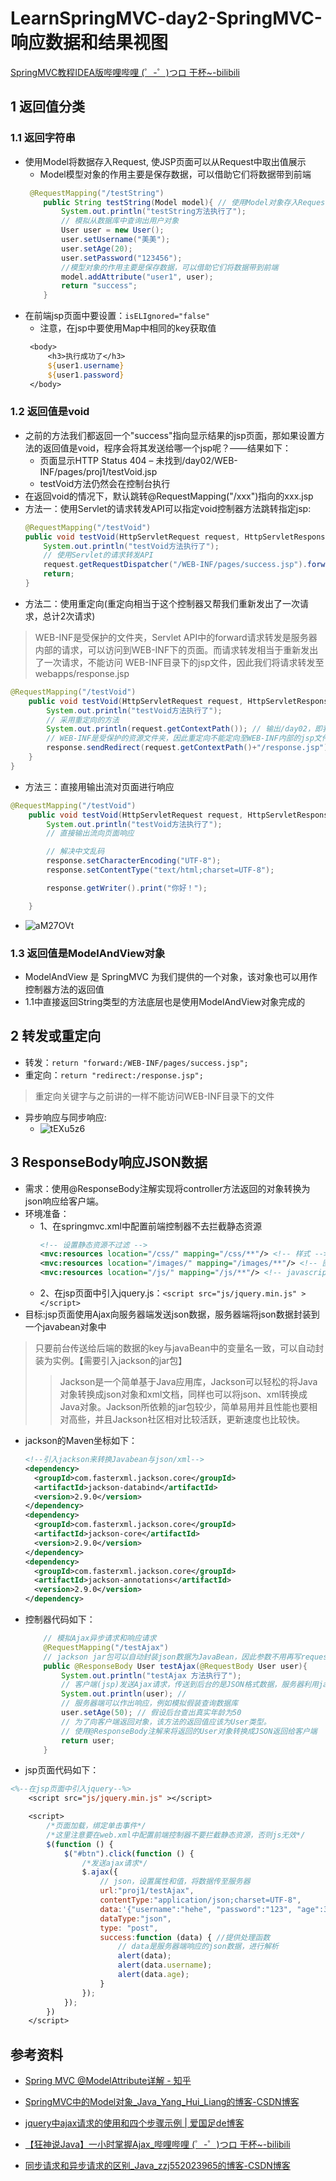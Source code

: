 # LearnSpringMVC-day2-SpringMVC-响应数据和结果视图
[SpringMVC教程IDEA版哔哩哔哩 (゜-゜)つロ 干杯~-bilibili](https://www.bilibili.com/video/BV1Sb411s7qa?from=search&seid=12129021327363557187)

## 1 返回值分类
### 1.1 返回字符串
- 使用Model将数据存入Request, 使JSP页面可以从Request中取出值展示
    - Model模型对象的作用主要是保存数据，可以借助它们将数据带到前端
    ```java
     @RequestMapping("/testString")
        public String testString(Model model){ // 使用Model对象存入Request, 使JSP页面可以从Request中取出值展示
            System.out.println("testString方法执行了");
            // 模拟从数据库中查询出用户对象
            User user = new User();
            user.setUsername("美美");
            user.setAge(20);
            user.setPassword("123456");
            //模型对象的作用主要是保存数据，可以借助它们将数据带到前端
            model.addAttribute("user1", user);
            return "success";
        }
    ```
- 在前端jsp页面中要设置：`isELIgnored="false"`
    - 注意，在jsp中要使用Map中相同的key获取值
   ```jsp
    <body>
        <h3>执行成功了</h3>
        ${user1.username}
        ${user1.password}
    </body>
   ```

### 1.2 返回值是void
- 之前的方法我们都返回一个"success"指向显示结果的jsp页面，那如果设置方法的返回值是void，程序会将其发送给哪一个jsp呢？——结果如下：
    - 页面显示HTTP Status 404 – 未找到/day02/WEB-INF/pages/proj1/testVoid.jsp
    - testVoid方法仍然会在控制台执行
- 在返回void的情况下，默认跳转@RequestMapping("/xxx")指向的xxx.jsp
- 方法一：使用Servlet的请求转发API可以指定void控制器方法跳转指定jsp:
    ```java
    @RequestMapping("/testVoid")
    public void testVoid(HttpServletRequest request, HttpServletResponse response) throws ServletException, IOException { // 使用Model对象存入Request, 使JSP页面可以从Request中取出值展示
        System.out.println("testVoid方法执行了");
        // 使用Servlet的请求转发API
        request.getRequestDispatcher("/WEB-INF/pages/success.jsp").forward(request, response);
        return;
    }
    ```
- 方法二：使用重定向(重定向相当于这个控制器又帮我们重新发出了一次请求，总计2次请求)

> WEB-INF是受保护的文件夹，Servlet API中的forward请求转发是服务器内部的请求，可以访问到WEB-INF下的页面。而请求转发相当于重新发出了一次请求，不能访问 WEB-INF目录下的jsp文件，因此我们将请求转发至webapps/response.jsp

```java
@RequestMapping("/testVoid")
    public void testVoid(HttpServletRequest request, HttpServletResponse response) throws ServletException, IOException { // 使用Model对象存入Request, 使JSP页面可以从Request中取出值展示
        System.out.println("testVoid方法执行了");
        // 采用重定向的方法
        System.out.println(request.getContextPath()); // 输出/day02，即我们在Tomcat下deploy的Application Context路径
        // WEB-INF是受保护的资源文件夹，因此重定向不能定向至WEB-INF内部的jsp文件
        response.sendRedirect(request.getContextPath()+"/response.jsp");
    }
}
```

- 方法三：直接用输出流对页面进行响应
```java
@RequestMapping("/testVoid")
    public void testVoid(HttpServletRequest request, HttpServletResponse response) throws ServletException, IOException { // 使用Model对象存入Request, 使JSP页面可以从Request中取出值展示
        System.out.println("testVoid方法执行了");
        // 直接输出流向页面响应

        // 解决中文乱码
        response.setCharacterEncoding("UTF-8");
        response.setContentType("text/html;charset=UTF-8");

        response.getWriter().print("你好！");

    }
```
- ![aM27OVt](https://i.imgur.com/aM27OVt.png)

### 1.3 返回值是ModelAndView对象
- ModelAndView 是 SpringMVC 为我们提供的一个对象，该对象也可以用作控制器方法的返回值
- 1.1中直接返回String类型的方法底层也是使用ModelAndView对象完成的

## 2 转发或重定向
- 转发：`return "forward:/WEB-INF/pages/success.jsp";`
- 重定向：`return "redirect:/response.jsp";`

> 重定向关键字与之前讲的一样不能访问WEB-INF目录下的文件

- 异步响应与同步响应:
    - ![tEXu5z6](https://i.imgur.com/tEXu5z6.png)

## 3 ResponseBody响应JSON数据
- 需求：使用@ResponseBody注解实现将controller方法返回的对象转换为json响应给客户端。
- 环境准备：
    - 1、在springmvc.xml中配置前端控制器不去拦截静态资源
        ```xml
        <!-- 设置静态资源不过滤 -->
        <mvc:resources location="/css/" mapping="/css/**"/> <!-- 样式 -->
        <mvc:resources location="/images/" mapping="/images/**"/> <!-- 图片 -->
        <mvc:resources location="/js/" mapping="/js/**"/> <!-- javascript -->
        ```
    - 2、在jsp页面中引入jquery.js：`<script src="js/jquery.min.js" ></script>`
- 目标:jsp页面使用Ajax向服务器端发送json数据，服务器端将json数据封装到一个javabean对象中

> 只要前台传送给后端的数据的key与javaBean中的变量名一致，可以自动封装为实例。【需要引入jackson的jar包】
>
> > Jackson是一个简单基于Java应用库，Jackson可以轻松的将Java对象转换成json对象和xml文档，同样也可以将json、xml转换成Java对象。Jackson所依赖的jar包较少，简单易用并且性能也要相对高些，并且Jackson社区相对比较活跃，更新速度也比较快。

- jackson的Maven坐标如下：
    ```xml
    <!--引入jackson来转换Javabean与json/xml-->
    <dependency>
      <groupId>com.fasterxml.jackson.core</groupId>
      <artifactId>jackson-databind</artifactId>
      <version>2.9.0</version>
    </dependency>
    <dependency>
      <groupId>com.fasterxml.jackson.core</groupId>
      <artifactId>jackson-core</artifactId>
      <version>2.9.0</version>
    </dependency>
    <dependency>
      <groupId>com.fasterxml.jackson.core</groupId>
      <artifactId>jackson-annotations</artifactId>
      <version>2.9.0</version>
    </dependency>
    ```
- 控制器代码如下：
    ```java
        // 模拟Ajax异步请求和响应请求
        @RequestMapping("/testAjax")
        // jackson jar包可以自动封装json数据为JavaBean，因此参数不用再写requestBody，而是User对象
        public @ResponseBody User testAjax(@RequestBody User user){
            System.out.println("testAjax 方法执行了");
            // 客户端(jsp)发送Ajax请求，传送到后台的是JSON格式数据，服务器利用jackson封装JSON为User对象
            System.out.println(user); //
            // 服务器端可以作出响应，例如模拟假装查询数据库
            user.setAge(50); // 假设后台查出真实年龄为50
            // 为了向客户端返回对象，该方法的返回值应该为User类型。
            // 使用@ResponseBody注解来将返回的User对象转换成JSON返回给客户端
            return user;
        }
    ```
- jsp页面代码如下：
```jsp
<%--在jsp页面中引入jquery--%>
    <script src="js/jquery.min.js" ></script>

    <script>
        /*页面加载，绑定单击事件*/
        /*这里注意要在web.xml中配置前端控制器不要拦截静态资源，否则js无效*/
        $(function () {
            $("#btn").click(function () {
                /*发送ajax请求*/
                $.ajax({
                    // json，设置属性和值，将数据传至服务器
                    url:"proj1/testAjax",
                    contentType:"application/json;charset=UTF-8",
                    data:'{"username":"hehe", "password":"123", "age":30}',
                    dataType:"json",
                    type: "post",
                    success:function (data) { //提供处理函数
                        // data是服务器端响应的json数据，进行解析
                        alert(data);
                        alert(data.username);
                        alert(data.age);
                    }
                });
            });
        })
    </script>
```

## 参考资料
- [Spring MVC @ModelAttribute详解 - 知乎](https://zhuanlan.zhihu.com/p/22539683)
- [SpringMVC中的Model对象_Java_Yang_Hui_Liang的博客-CSDN博客](https://blog.csdn.net/Yang_Hui_Liang/article/details/87931555)
- [jquery中ajax请求的使用和四个步骤示例 | 爱国足de博客](https://www.caizhichao.cn/967.html)
- [【狂神说Java】一小时掌握Ajax_哔哩哔哩 (゜-゜)つロ 干杯~-bilibili](https://www.bilibili.com/video/BV1Kt411u7BV?from=search&seid=2546920281783366685)

- [同步请求和异步请求的区别_Java_zzj552023965的博客-CSDN博客](https://blog.csdn.net/zzj552023965/article/details/62222666)




















